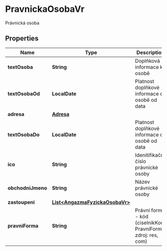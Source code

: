 

# PravnickaOsobaVr

Právnická osoba

## Properties

| Name | Type | Description | Notes |
|------------ | ------------- | ------------- | -------------|
|**textOsoba** | **String** | Doplňková informace k osobě |  [optional] |
|**textOsobaOd** | **LocalDate** | Platnost doplňkové informace o osobě od data |  [optional] |
|**adresa** | [**Adresa**](Adresa.md) |  |  [optional] |
|**textOsobaDo** | **LocalDate** | Platnost doplňkové informace o osobě od data |  [optional] |
|**ico** | **String** | Idenitifikační číslo právnické osoby |  [optional] |
|**obchodniJmeno** | **String** | Název právnické osoby |  [optional] |
|**zastoupeni** | [**List&lt;AngazmaFyzickaOsobaVr&gt;**](AngazmaFyzickaOsobaVr.md) |  |  [optional] |
|**pravniForma** | **String** | Právní forma - kód (ciselnikKod: PravniForma, zdroj: res, com) |  [optional] |



